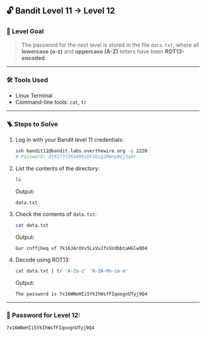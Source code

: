 ## 🔓 Bandit Level 11 → Level 12

### 🧩 Level Goal

> The password for the next level is stored in the file `data.txt`, where all **lowercase (a-z)** and **uppercase (A-Z)** letters have been **ROT13-encoded**.

---

### 🛠 Tools Used

- Linux Terminal
- Command-line tools: `cat`, `tr`

---

### 🪜 Steps to Solve

1. Log in with your Bandit level 11 credentials:

    ```bash
    ssh bandit11@bandit.labs.overthewire.org -p 2220
    # Password: dtR173fZKb0RRsDFSGsg2RWnpNVj3qRr
    ```

2. List the contents of the directory:

    ```bash
    ls
    ```

    Output:

    ```
    data.txt
    ```

3. Check the contents of `data.txt`:

    ```bash
    cat data.txt
    ```

    Output:

    ```
    Gur cnffjbeq vf 7k16JArUVv5LxVuJfsSVdbbtaHGlw9D4
    ```

4. Decode using ROT13:

    ```bash
    cat data.txt | tr 'A-Za-z' 'N-ZA-Mn-za-m'
    ```

    Output:

    ```
    The password is 7x16WNeHIi5YkIhWsfFIqoognUTyj9Q4
    ```

---

### 🔑 Password for Level 12:
    7x16WNeHIi5YkIhWsfFIqoognUTyj9Q4

